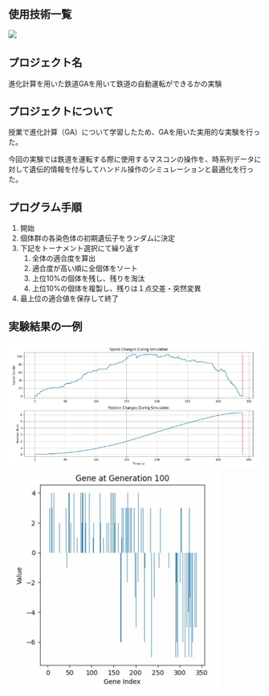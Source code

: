 ## 使用技術一覧
<p style="display: inline">
    <img src="https://img.shields.io/badge/-Python-3776AB.svg?logo=python&style=plastic">
</p>

## プロジェクト名

進化計算を用いた鉄道GAを用いて鉄道の自動運転ができるかの実験

<!-- プロジェクトについて -->

## プロジェクトについて

授業で進化計算（GA）について学習したため、GAを用いた実用的な実験を行った。

今回の実験では鉄道を運転する際に使用するマスコンの操作を、時系列データに対して遺伝的情報を付与してハンドル操作のシミュレーションと最適化を行った。


## プログラム手順
1. 開始
2. 個体群の各染色体の初期遺伝子をランダムに決定
3. 下記をトーナメント選択にて繰り返す
   1. 全体の適合度を算出
   2. 適合度が高い順に全個体をソート
   3. 上位10%の個体を残し、残りを淘汰
   4. 上位10%の個体を複製し、残りは１点交差・突然変異
4. 最上位の適合値を保存して終了


## 実験結果の一例

![alt text](image.png)
![alt text](image-1.png)